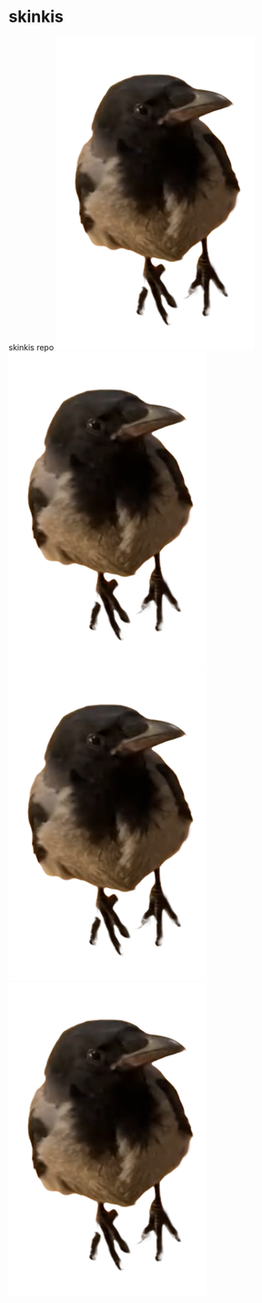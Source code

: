 # skinkis
skinkis repo
![alt text](https://github.com/fluffyhake/skinkis/blob/main/frontend/skinkis/src/assets/bildeAvSkinkis.png?raw=true)
![alt text](https://github.com/fluffyhake/skinkis/blob/main/frontend/skinkis/src/assets/bildeAvSkinkis.png?raw=true)
![alt text](https://github.com/fluffyhake/skinkis/blob/main/frontend/skinkis/src/assets/bildeAvSkinkis.png?raw=true)
![alt text](https://github.com/fluffyhake/skinkis/blob/main/frontend/skinkis/src/assets/bildeAvSkinkis.png?raw=true)
